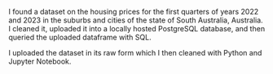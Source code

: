 I found a dataset on the housing prices for the first quarters of years 2022 and 2023 in the suburbs and cities of the state of South Australia, Australia. I cleaned it, uploaded it into a locally hosted PostgreSQL database, and then queried the uploaded dataframe with SQL.

I uploaded the dataset in its raw form which I then cleaned with Python and Jupyter Notebook.
